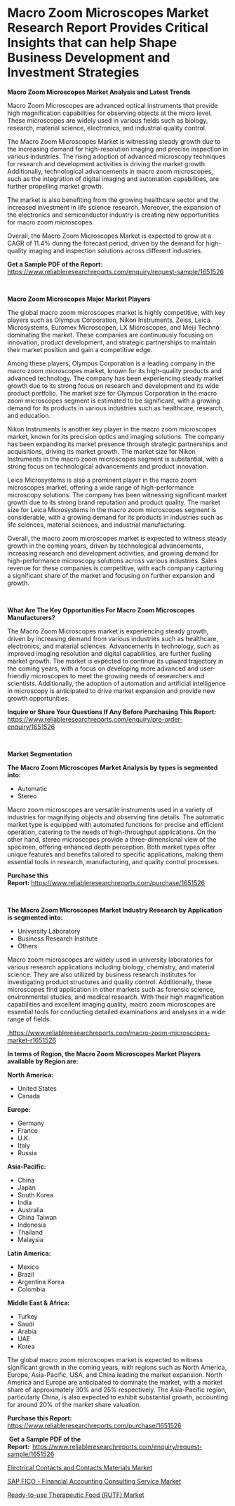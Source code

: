 <p><h1>Macro Zoom Microscopes Market Research Report Provides Critical Insights that can help Shape Business Development and Investment Strategies</h1></p><p><strong>Macro Zoom Microscopes Market Analysis and Latest Trends</strong></p>
<p><p>Macro Zoom Microscopes are advanced optical instruments that provide high magnification capabilities for observing objects at the micro level. These microscopes are widely used in various fields such as biology, research, material science, electronics, and industrial quality control.</p><p>The Macro Zoom Microscopes Market is witnessing steady growth due to the increasing demand for high-resolution imaging and precise inspection in various industries. The rising adoption of advanced microscopy techniques for research and development activities is driving the market growth. Additionally, technological advancements in macro zoom microscopes, such as the integration of digital imaging and automation capabilities, are further propelling market growth.</p><p>The market is also benefiting from the growing healthcare sector and the increased investment in life science research. Moreover, the expansion of the electronics and semiconductor industry is creating new opportunities for macro zoom microscopes.</p><p>Overall, the Macro Zoom Microscopes Market is expected to grow at a CAGR of 11.4% during the forecast period, driven by the demand for high-quality imaging and inspection solutions across different industries.</p></p>
<p><strong>Get a Sample PDF of the Report:&nbsp;</strong> <a href="https://www.reliableresearchreports.com/enquiry/request-sample/1651526">https://www.reliableresearchreports.com/enquiry/request-sample/1651526</a></p>
<p>&nbsp;</p>
<p><strong>Macro Zoom Microscopes Major Market Players</strong></p>
<p><p>The global macro zoom microscopes market is highly competitive, with key players such as Olympus Corporation, Nikon Instruments, Zeiss, Leica Microsystems, Euromex Microscopen, LX Microscopes, and Meiji Techno dominating the market. These companies are continuously focusing on innovation, product development, and strategic partnerships to maintain their market position and gain a competitive edge.</p><p>Among these players, Olympus Corporation is a leading company in the macro zoom microscopes market, known for its high-quality products and advanced technology. The company has been experiencing steady market growth due to its strong focus on research and development and its wide product portfolio. The market size for Olympus Corporation in the macro zoom microscopes segment is estimated to be significant, with a growing demand for its products in various industries such as healthcare, research, and education.</p><p>Nikon Instruments is another key player in the macro zoom microscopes market, known for its precision optics and imaging solutions. The company has been expanding its market presence through strategic partnerships and acquisitions, driving its market growth. The market size for Nikon Instruments in the macro zoom microscopes segment is substantial, with a strong focus on technological advancements and product innovation.</p><p>Leica Microsystems is also a prominent player in the macro zoom microscopes market, offering a wide range of high-performance microscopy solutions. The company has been witnessing significant market growth due to its strong brand reputation and product quality. The market size for Leica Microsystems in the macro zoom microscopes segment is considerable, with a growing demand for its products in industries such as life sciences, material sciences, and industrial manufacturing.</p><p>Overall, the macro zoom microscopes market is expected to witness steady growth in the coming years, driven by technological advancements, increasing research and development activities, and growing demand for high-performance microscopy solutions across various industries. Sales revenue for these companies is competitive, with each company capturing a significant share of the market and focusing on further expansion and growth.</p></p>
<p>&nbsp;</p>
<p><strong>What Are The Key Opportunities For Macro Zoom Microscopes Manufacturers?</strong></p>
<p><p>The Macro Zoom Microscopes market is experiencing steady growth, driven by increasing demand from various industries such as healthcare, electronics, and material sciences. Advancements in technology, such as improved imaging resolution and digital capabilities, are further fueling market growth. The market is expected to continue its upward trajectory in the coming years, with a focus on developing more advanced and user-friendly microscopes to meet the growing needs of researchers and scientists. Additionally, the adoption of automation and artificial intelligence in microscopy is anticipated to drive market expansion and provide new growth opportunities.</p></p>
<p><strong>Inquire or Share Your Questions If Any Before Purchasing This Report:</strong> <a href="https://www.reliableresearchreports.com/enquiry/pre-order-enquiry/1651526">https://www.reliableresearchreports.com/enquiry/pre-order-enquiry/1651526</a></p>
<p>&nbsp;</p>
<p><strong>Market Segmentation</strong></p>
<p><strong>The Macro Zoom Microscopes Market Analysis by types is segmented into:</strong></p>
<p><ul><li>Automatic</li><li>Stereo</li></ul></p>
<p><p>Macro zoom microscopes are versatile instruments used in a variety of industries for magnifying objects and observing fine details. The automatic market type is equipped with automated functions for precise and efficient operation, catering to the needs of high-throughput applications. On the other hand, stereo microscopes provide a three-dimensional view of the specimen, offering enhanced depth perception. Both market types offer unique features and benefits tailored to specific applications, making them essential tools in research, manufacturing, and quality control processes.</p></p>
<p><strong>Purchase this Report:&nbsp;</strong><a href="https://www.reliableresearchreports.com/purchase/1651526">https://www.reliableresearchreports.com/purchase/1651526</a></p>
<p>&nbsp;</p>
<p><strong>The Macro Zoom Microscopes Market Industry Research by Application is segmented into:</strong></p>
<p><ul><li>University Laboratory</li><li>Business Research Institute</li><li>Others</li></ul></p>
<p><p>Macro zoom microscopes are widely used in university laboratories for various research applications including biology, chemistry, and material science. They are also utilized by business research institutes for investigating product structures and quality control. Additionally, these microscopes find application in other markets such as forensic science, environmental studies, and medical research. With their high magnification capabilities and excellent imaging quality, macro zoom microscopes are essential tools for conducting detailed examinations and analyses in a wide range of fields.</p></p>
<p><a href="https://www.reliableresearchreports.com/macro-zoom-microscopes-market-r1651526">&nbsp;https://www.reliableresearchreports.com/macro-zoom-microscopes-market-r1651526</a></p>
<p><strong>In terms of Region, the Macro Zoom Microscopes Market Players available by Region are:</strong></p>
<p>
    <p> <strong> North America: </strong>
        <ul>
            <li>United States</li>
            <li>Canada</li>
        </ul>
        </p> 
    <p> <strong> Europe: </strong>
        <ul>
            <li>Germany</li>
            <li>France</li>
            <li>U.K.</li>
            <li>Italy</li>
            <li>Russia</li>
        </ul>
        </p> 
    <p> <strong> Asia-Pacific: </strong>
        <ul>
            <li>China</li>
            <li>Japan</li>
            <li>South Korea</li>
            <li>India</li>
            <li>Australia</li>
            <li>China Taiwan</li>
            <li>Indonesia</li>
            <li>Thailand</li>
            <li>Malaysia</li>
        </ul>
        </p> 
    <p> <strong> Latin America: </strong>
        <ul>
            <li>Mexico</li>
            <li>Brazil</li>
            <li>Argentina Korea</li>
            <li>Colombia</li>
        </ul>
        </p> 
    <p> <strong> Middle East & Africa: </strong>
        <ul>
            <li>Turkey</li>
            <li>Saudi</li>
            <li>Arabia</li>
            <li>UAE</li>
            <li>Korea</li>
        </ul>
    </p>
    </p>
<p><p>The global macro zoom microscopes market is expected to witness significant growth in the coming years, with regions such as North America, Europe, Asia-Pacific, USA, and China leading the market expansion. North America and Europe are anticipated to dominate the market, with a market share of approximately 30% and 25% respectively. The Asia-Pacific region, particularly China, is also expected to exhibit substantial growth, accounting for around 20% of the market share valuation.</p></p>
<p><strong>Purchase this Report: </strong><a href="https://www.reliableresearchreports.com/purchase/1651526">https://www.reliableresearchreports.com/purchase/1651526</a></p>
<p>&nbsp;<strong>Get a Sample PDF of the Report:&nbsp;&nbsp;</strong><a href="https://www.reliableresearchreports.com/enquiry/request-sample/1651526">https://www.reliableresearchreports.com/enquiry/request-sample/1651526</a></p>
<p><strong></strong></p>
<p><p><a href="https://medium.com/@maryroseguilty/strategic-insights-into-global-electrical-contacts-and-contacts-materials-market-trends-2024-543b98efc2b0">Electrical Contacts and Contacts Materials Market</a></p><p><a href="https://medium.com/@chloeconn57/global-sap-fico-financial-accounting-consulting-service-market-size-share-analysis-by-product-5413d967341a">SAP FICO - Financial Accounting Consulting Service Market</a></p><p><a href="https://medium.com/@joshavis90/navigating-the-global-ready-to-use-therapeutic-food-rutf-market-landscape-trends-forecasts-and-a81f39be8022">Ready-to-use Therapeutic Food (RUTF) Market</a></p></p>